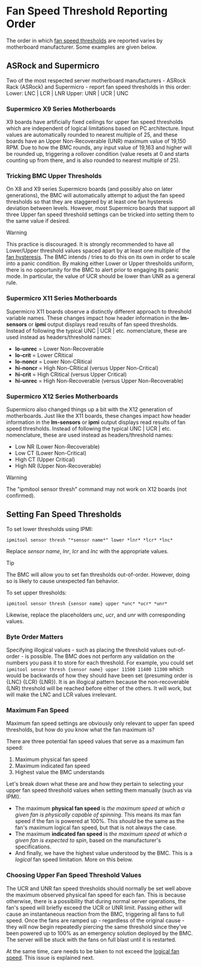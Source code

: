 # Fan Speed Threshold Reporting Order
The order in which [fan speed thresholds](bmc-fan-speed-thresholds.md) are reported varies by motherboard manufacturer. Some examples are given below.

## ASRock and Supermicro
Two of the most respected server motherboard manufacturers - ASRock Rack (ASRock) and Supermicro - report fan speed thresholds in this order:
Lower: LNC | LCR | LNR
Upper: UNR | UCR | UNC

### Supermicro X9 Series Motherboards
X9 boards have artificially fixed ceilings for upper fan speed thresholds which are independent of logical limitations based on PC architecture. Input values are automatically rounded to nearest multiple of 25, and these boards have an Upper Non-Recoverable (UNR) maximum value of 19,150 RPM. Due to how the BMC rounds, any input value of 19,163 and higher will be rounded up, triggering a rollover condition (value resets at 0 and starts counting up from there, and is also rounded to nearest multiple of 25).

### Tricking BMC Upper Thresholds
On X8 and X9 series Supermicro boards (and possibly also on later generations), the BMC will automatically attempt to adjust the fan speed thresholds so that they are staggered by at least one fan hysteresis deviation between levels. However, most Supermicro boards that support all three Upper fan speed threshold settings can be tricked into setting them to the same value if desired.

> [!WARNING]
> This practice is discouraged. It is strongly recommended to have all Lower/Upper threshold values spaced apart by at least one multiple of the [fan hysteresis](bmc-fan-speed-thresholds.md#fan-hysteresis). The BMC intends / tries to do this on its own in order to scale into a panic condition. By making either Lower or Upper thresholds uniform, there is no opportunity for the BMC to alert prior to engaging its panic mode. In particular, the value of UCR should be lower than UNR as a general rule.

### Supermicro X11 Series Motherboards
Supermicro X11 boards observe a distinctly different approach to threshold variable names. These changes impact how header information in the **lm-sensors** or **ipmi** output displays read results of fan speed thresholds. Instead of following the typical UNC | UCR | etc. nomenclature, these are used instead as headers/threshold names:
- **lo-unrec** = Lower Non-Recoverable
- **lo-crit**  = Lower CRitical
- **lo-noncr** = Lower Non-CRitical
- **hi-noncr** = High Non-CRitical (versus Upper Non-Critical)
- **hi-crit**  = High CRitical (versus Upper Critical)
- **hi-unrec** = High Non-Recoverable (versus Upper Non-Recoverable)

### Supermicro X12 Series Motherboards
Supermicro also changed things up a bit with the X12 generation of motherboards. Just like the X11 boards, these changes impact how header information in the **lm-sensors** or **ipmi** output displays read results of fan speed thresholds. Instead of following the typical UNC | UCR | etc. nomenclature, these are used instead as headers/threshold names:
- Low NR (Lower Non-Recoverable)
- Low CT (Lower Non-Critical)
- High CT (Upper Critical)
- High NR (Upper Non-Recoverable)

> [!WARNING]
> The "ipmitool sensor thresh" command may not work on X12 boards (not confirmed).

## Setting Fan Speed Thresholds
To set lower thresholds using IPMI:
```
ipmitool sensor thresh "*sensor name*" lower *lnr* *lcr* *lnc*
```
Replace *sensor name*, *lnr*, *lcr* and *lnc* with the appropriate values.

> [!TIP]
> The BMC will allow you to set fan thresholds out-of-order. However, doing so is likely to cause unexpected fan behavior.

To set upper thresholds:
```
ipmitool sensor thresh {sensor name} upper *unc* *ucr* *unr*
```

Likewise, replace the placeholders *unc*, *ucr*, and *unr* with corresponding values.

### Byte Order Matters
Specifying illogical values - such as placing the threshold values out-of-order - is possible. The BMC does not perform any validation on the numbers you pass it to store for each threshold. For example, you could set `ipmitool sensor thresh {sensor name} upper 11500 11400 11300` which would be backwards of how they should have been set (presuming order is {LNC} {LCR} {LNR}). It is an illogical pattern because the non-recoverable (LNR) threshold will be reached before either of the others. It will work, but will make the LNC and LCR values irrelevant.

### Maximum Fan Speed
Maximum fan speed settings are obviously only relevant to upper fan speed thresholds, but how do you know what the fan maximum is?

There are three potential fan speed values that serve as a maximum fan speed:
1. Maximum physical fan speed
2. Maximum indicated fan speed
3. Highest value the BMC understands

Let's break down what these are and how they pertain to selecting your upper fan speed threshold values when setting them manually (such as via IPMI).
- The maximum **physical fan speed** is *the maximum speed at which a given fan is physically capable of spinning*. This means its max fan speed if the fan is powered at 100%. This *should* be the same as the fan's maximum logical fan speed, but that is not always the case.
- The maximum **indicated fan speed** is *the maximum speed at which a given fan is expected to spin*, based on the manufacturer's specifications.
- And finally, we have the highest value understood by the BMC. This is a *logical* fan speed limitation. More on this below.

### Choosing Upper Fan Speed Threshold Values
The UCR and UNR fan speed thresholds should normally be set well above the maximum observed physical fan speed for each fan. This is because otherwise, there is a possibility that during normal server operations, the fan's speed will briefly exceed the UCR or UNR limit. Passing either will cause an instantaneous reaction from the BMC, triggering all fans to full speed. Once the fans are ramped up - regardless of the original cause - they will now begin repeatedly piercing the same threshold since they've been powered up to 100% as an emergency solution deployed by the BMC. The server will be stuck with the fans on full blast until it is restarted.

At the same time, care needs to be taken to not exceed the [logical fan speed](bmc-fan-speed-thresholds.md#logical-maximum-fan-speed-limit). This issue is explained next.
